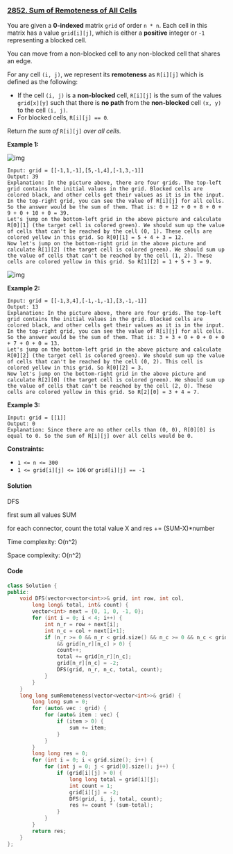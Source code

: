 ### [2852. Sum of Remoteness of All Cells](https://leetcode.com/problems/sum-of-remoteness-of-all-cells/)

You are given a **0-indexed** matrix `grid` of order `n * n`. Each cell in this matrix has a value `grid[i][j]`, which is either a **positive** integer or `-1` representing a blocked cell.

You can move from a non-blocked cell to any non-blocked cell that shares an edge.

For any cell `(i, j)`, we represent its **remoteness** as `R[i][j]` which is defined as the following:

- If the cell `(i, j)` is a **non-blocked** cell, `R[i][j]` is the sum of the values `grid[x][y]` such that there is **no path** from the **non-blocked** cell `(x, y)` to the cell `(i, j)`.
- For blocked cells, `R[i][j] == 0`.

Return *the sum of* `R[i][j]` *over all cells.*

 

**Example 1:**

![img](https://assets.leetcode.com/uploads/2023/09/12/1-new.png)

```
Input: grid = [[-1,1,-1],[5,-1,4],[-1,3,-1]]
Output: 39
Explanation: In the picture above, there are four grids. The top-left grid contains the initial values in the grid. Blocked cells are colored black, and other cells get their values as it is in the input. In the top-right grid, you can see the value of R[i][j] for all cells. So the answer would be the sum of them. That is: 0 + 12 + 0 + 8 + 0 + 9 + 0 + 10 + 0 = 39.
Let's jump on the bottom-left grid in the above picture and calculate R[0][1] (the target cell is colored green). We should sum up the value of cells that can't be reached by the cell (0, 1). These cells are colored yellow in this grid. So R[0][1] = 5 + 4 + 3 = 12.
Now let's jump on the bottom-right grid in the above picture and calculate R[1][2] (the target cell is colored green). We should sum up the value of cells that can't be reached by the cell (1, 2). These cells are colored yellow in this grid. So R[1][2] = 1 + 5 + 3 = 9.
```

![img](https://assets.leetcode.com/uploads/2023/09/12/2.png)

**Example 2:**

```
Input: grid = [[-1,3,4],[-1,-1,-1],[3,-1,-1]]
Output: 13
Explanation: In the picture above, there are four grids. The top-left grid contains the initial values in the grid. Blocked cells are colored black, and other cells get their values as it is in the input. In the top-right grid, you can see the value of R[i][j] for all cells. So the answer would be the sum of them. That is: 3 + 3 + 0 + 0 + 0 + 0 + 7 + 0 + 0 = 13.
Let's jump on the bottom-left grid in the above picture and calculate R[0][2] (the target cell is colored green). We should sum up the value of cells that can't be reached by the cell (0, 2). This cell is colored yellow in this grid. So R[0][2] = 3.
Now let's jump on the bottom-right grid in the above picture and calculate R[2][0] (the target cell is colored green). We should sum up the value of cells that can't be reached by the cell (2, 0). These cells are colored yellow in this grid. So R[2][0] = 3 + 4 = 7.
```

**Example 3:**

```
Input: grid = [[1]]
Output: 0
Explanation: Since there are no other cells than (0, 0), R[0][0] is equal to 0. So the sum of R[i][j] over all cells would be 0.
```

 

**Constraints:**

- `1 <= n <= 300`
- `1 <= grid[i][j] <= 106` or `grid[i][j] == -1`

#### Solution

DFS

first sum all values SUM

for each connector, count the total value X and res += (SUM-X)*number

Time complexity: O(n^2)

Space complexity: O(n^2)

#### Code

```c++
class Solution {
public:
    void DFS(vector<vector<int>>& grid, int row, int col, 
        long long& total, int& count) {
        vector<int> next = {0, 1, 0, -1, 0};
        for (int i = 0; i < 4; i++) {
            int n_r = row + next[i];
            int n_c = col + next[i+1];
            if (n_r >= 0 && n_r < grid.size() && n_c >= 0 && n_c < grid[0].size()
                && grid[n_r][n_c] > 0) {
                count++;
                total += grid[n_r][n_c];
                grid[n_r][n_c] = -2;
                DFS(grid, n_r, n_c, total, count);
            }
        }
    }
    long long sumRemoteness(vector<vector<int>>& grid) {
        long long sum = 0;
        for (auto& vec : grid) {
            for (auto& item : vec) {
                if (item > 0) {
                    sum += item;
                }
            }
        }
        long long res = 0;
        for (int i = 0; i < grid.size(); i++) {
            for (int j = 0; j < grid[0].size(); j++) {
                if (grid[i][j] > 0) {
                    long long total = grid[i][j];
                    int count = 1;
                    grid[i][j] = -2;
                    DFS(grid, i, j, total, count);
                    res += count * (sum-total);
                }
            }
        }
        return res;
    }
};
```





